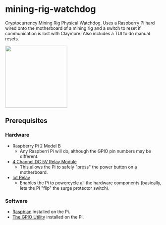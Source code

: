 # mining-rig-watchdog
Cryptocurrency Mining Rig Physical Watchdog. 
Uses a Raspberry Pi hard wired onto the motherboard of a mining rig and a switch to reset if communication is lost with Claymore. Also includes a TUI to do manual resets.

<img src="https://user-images.githubusercontent.com/1810461/35637543-80db0f18-0682-11e8-8d9e-3fdbf403f800.jpg" style="width: 200px"/>


## Prerequisites
### Hardware
* Raspberry Pi 2 Model B 
  * Any Raspberri Pi will do, although the GPIO pin numbers may be different.
* [4 Channel DC 5V Relay Module](http://a.co/g4PvWE6)
  * This allows the Pi to safely "press" the power button on a motherboard.
* [Iot Relay](http://a.co/ge42GJ0)
  * Enables the Pi to powercycle all the hardware components (basically, lets the Pi "flip" the surge protector switch).
### Software
* [Raspbian](https://www.raspberrypi.org/downloads/raspbian/) installed on the Pi.
* [The GPIO Utility](http://wiringpi.com/download-and-install/) installed on the Pi.
